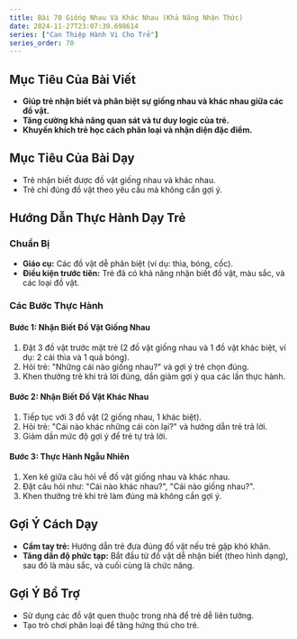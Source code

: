 ```yaml
---
title: Bài 70 Giống Nhau Và Khác Nhau (Khả Năng Nhận Thức)
date: 2024-11-27T23:07:39.698614
series: ["Can Thiệp Hành Vi Cho Trẻ"]
series_order: 70
---
```


## Mục Tiêu Của Bài Viết
- **Giúp trẻ nhận biết và phân biệt sự giống nhau và khác nhau giữa các đồ vật.**
- **Tăng cường khả năng quan sát và tư duy logic của trẻ.**
- **Khuyến khích trẻ học cách phân loại và nhận diện đặc điểm.**

## Mục Tiêu Của Bài Dạy
- Trẻ nhận biết được đồ vật giống nhau và khác nhau.
- Trẻ chỉ đúng đồ vật theo yêu cầu mà không cần gợi ý.

## Hướng Dẫn Thực Hành Dạy Trẻ

### Chuẩn Bị
- **Giáo cụ:** Các đồ vật dễ phân biệt (ví dụ: thìa, bóng, cốc).
- **Điều kiện trước tiên:** Trẻ đã có khả năng nhận biết đồ vật, màu sắc, và các loại đồ vật.

### Các Bước Thực Hành
#### Bước 1: Nhận Biết Đồ Vật Giống Nhau
1. Đặt 3 đồ vật trước mặt trẻ (2 đồ vật giống nhau và 1 đồ vật khác biệt, ví dụ: 2 cái thìa và 1 quả bóng).
2. Hỏi trẻ: "Những cái nào giống nhau?" và gợi ý trẻ chọn đúng.
3. Khen thưởng trẻ khi trả lời đúng, dần giảm gợi ý qua các lần thực hành.

#### Bước 2: Nhận Biết Đồ Vật Khác Nhau
1. Tiếp tục với 3 đồ vật (2 giống nhau, 1 khác biệt).
2. Hỏi trẻ: "Cái nào khác những cái còn lại?" và hướng dẫn trẻ trả lời.
3. Giảm dần mức độ gợi ý để trẻ tự trả lời.

#### Bước 3: Thực Hành Ngẫu Nhiên
1. Xen kẽ giữa câu hỏi về đồ vật giống nhau và khác nhau.
2. Đặt câu hỏi như: "Cái nào khác nhau?", "Cái nào giống nhau?".
3. Khen thưởng trẻ khi trẻ làm đúng mà không cần gợi ý.

## Gợi Ý Cách Dạy
- **Cầm tay trẻ:** Hướng dẫn trẻ đưa đúng đồ vật nếu trẻ gặp khó khăn.
- **Tăng dần độ phức tạp:** Bắt đầu từ đồ vật dễ nhận biết (theo hình dạng), sau đó là màu sắc, và cuối cùng là chức năng.

## Gợi Ý Bổ Trợ
- Sử dụng các đồ vật quen thuộc trong nhà để trẻ dễ liên tưởng.
- Tạo trò chơi phân loại để tăng hứng thú cho trẻ.

